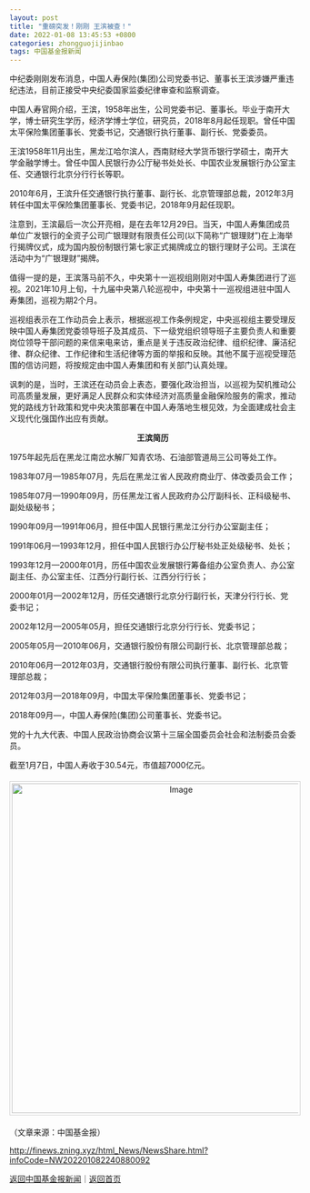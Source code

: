 ```yaml
---
layout: post
title: "重磅突发！刚刚 王滨被查！"
date: 2022-01-08 13:45:53 +0800
categories: zhongguojijinbao
tags: 中国基金报新闻
---
```

<p>中纪委刚刚发布消息，中国人寿保险(集团)公司党委书记、董事长王滨涉嫌严重违纪违法，目前正接受中央纪委国家监委纪律审查和监察调查。</p>
 <p>中国人寿官网介绍，王滨，1958年出生，公司党委书记、董事长。毕业于南开大学，博士研究生学历，经济学博士学位，研究员，2018年8月起任现职。曾任中国太平保险集团董事长、党委书记，交通银行执行董事、副行长、党委委员。</p>
 <p>王滨1958年11月出生，黑龙江哈尔滨人，西南财经大学货币银行学硕士，南开大学金融学博士。曾任中国人民银行办公厅秘书处处长、中国农业发展银行办公室主任、交通银行北京分行行长等职。</p>
 <p>2010年6月，王滨升任交通银行执行董事、副行长、北京管理部总裁，2012年3月转任中国太平保险集团董事长、党委书记，2018年9月起任现职。</p>
 <p>注意到，王滨最后一次公开亮相，是在去年12月29日。当天，中国人寿集团成员单位广发银行的全资子公司广银理财有限责任公司(以下简称“广银理财”)在上海举行揭牌仪式，成为国内股份制银行第七家正式揭牌成立的银行理财子公司。王滨在活动中为“广银理财”揭牌。</p>
 <p>值得一提的是，王滨落马前不久，中央第十一巡视组刚刚对中国人寿集团进行了巡视。2021年10月上旬，十九届中央第八轮巡视中，中央第十一巡视组进驻中国人寿集团，巡视为期2个月。</p>
 <p>巡视组表示在工作动员会上表示，根据巡视工作条例规定，中央巡视组主要受理反映中国人寿集团党委领导班子及其成员、下一级党组织领导班子主要负责人和重要岗位领导干部问题的来信来电来访，重点是关于违反政治纪律、组织纪律、廉洁纪律、群众纪律、工作纪律和生活纪律等方面的举报和反映。其他不属于巡视受理范围的信访问题，将按规定由中国人寿集团和有关部门认真处理。</p>
 <p>讽刺的是，当时，王滨还在动员会上表态，要强化政治担当，以巡视为契机推动公司高质量发展，更好满足人民群众和实体经济对高质量金融保险服务的需求，推动党的路线方针政策和党中央决策部署在中国人寿落地生根见效，为全面建成社会主义现代化强国作出应有贡献。</p>
 <p align="center"><strong>王滨简历</strong></p><p>1975年起先后在黑龙江南岔水解厂知青农场、石油部管道局三公司等处工作。</p>
 <p>1983年07月—1985年07月，先后在黑龙江省人民政府商业厅、体改委员会工作；</p>
 <p>1985年07月—1990年09月，历任黑龙江省人民政府办公厅副科长、正科级秘书、副处级秘书；</p>
 <p>1990年09月—1991年06月，担任中国人民银行黑龙江分行办公室副主任；</p>
 <p>1991年06月—1993年12月，担任中国人民银行办公厅秘书处正处级秘书、处长；</p>
 <p>1993年12月—2000年01月，历任中国农业发展银行筹备组办公室负责人、办公室副主任、办公室主任、江西分行副行长、江西分行行长；</p>
 <p>2000年01月—2002年12月，历任交通银行北京分行副行长，天津分行行长、党委书记；</p>
 <p>2002年12月—2005年05月，担任交通银行北京分行行长、党委书记；</p>
 <p>2005年05月—2010年06月，交通银行股份有限公司副行长、北京管理部总裁；</p>
 <p>2010年06月—2012年03月，交通银行股份有限公司执行董事、副行长、北京管理部总裁；</p>
 <p>2012年03月—2018年09月，中国太平保险集团董事长、党委书记； </p>
 <p>2018年09月—，中国人寿保险(集团)公司董事长、党委书记。</p>
 <p>党的十九大代表、中国人民政治协商会议第十三届全国委员会社会和法制委员会委员。</p>
 <p>截至1月7日，中国人寿收于30.54元，市值超7000亿元。</p>
 <center><img src="https://dfscdn.dfcfw.com/download/D25411758925300706179_w1080h1685.jpg" alt="Image" width="580" style="border:#d1d1d1 1px solid;padding:3px;margin:5px 0;" /></center><center></center><p class="em_media">（文章来源：中国基金报）</p>

<http://finews.zning.xyz/html_News/NewsShare.html?infoCode=NW202201082240880092>

[返回中国基金报新闻](//finews.withounder.com/category/zhongguojijinbao.html)｜[返回首页](//finews.withounder.com/)